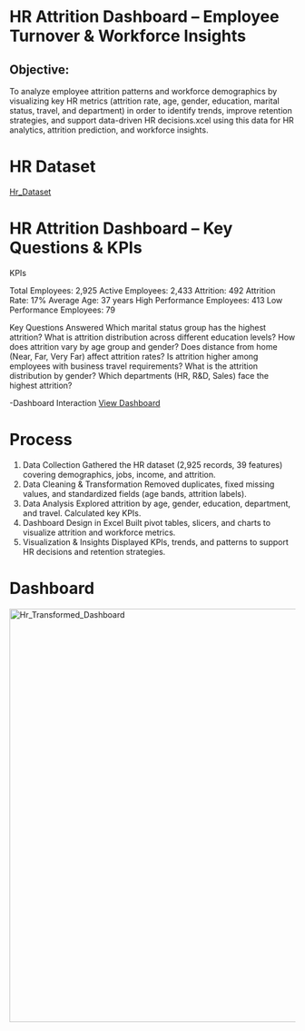 # HR Attrition Dashboard – Employee Turnover & Workforce Insights
## Objective:
To analyze employee attrition patterns and workforce demographics by visualizing key HR metrics (attrition rate, age, gender, education, marital status, travel, and department) in order to identify trends, improve retention strategies, and support data-driven HR decisions.xcel using this data for HR analytics, attrition prediction, and workforce insights.
# HR Dataset  
<a href="https://github.com/Marina-kamal-DataAnalyst/Hr_Transformed_Data_Dashboard/blob/main/HR%20Dataset.xlsx">Hr_Dataset</a>

# HR Attrition Dashboard – Key Questions & KPIs
 KPIs
 
Total Employees: 2,925
Active Employees: 2,433
Attrition: 492
Attrition Rate: 17%
Average Age: 37 years
High Performance Employees: 413
Low Performance Employees: 79

 Key Questions Answered
Which marital status group has the highest attrition?
What is attrition distribution across different education levels?
How does attrition vary by age group and gender?
Does distance from home (Near, Far, Very Far) affect attrition rates?
Is attrition higher among employees with business travel requirements?
What is the attrition distribution by gender?
Which departments (HR, R&D, Sales) face the highest attrition?

-Dashboard Interaction <a href="https://github.com/Marina-kamal-DataAnalyst/Hr_Transformed_Data_Dashboard/blob/main/Hr_Transformed_Dashboard.png">View Dashboard</a>

# Process

1. Data Collection
Gathered the HR dataset (2,925 records, 39 features) covering demographics, jobs, income, and attrition.
2. Data Cleaning & Transformation
Removed duplicates, fixed missing values, and standardized fields (age bands, attrition labels).
3. Data Analysis
Explored attrition by age, gender, education, department, and travel. Calculated key KPIs.
4. Dashboard Design in Excel
Built pivot tables, slicers, and charts to visualize attrition and workforce metrics.
5. Visualization & Insights
Displayed KPIs, trends, and patterns to support HR decisions and retention strategies.


# Dashboard
<img width="1495" height="728" alt="Hr_Transformed_Dashboard" src="https://github.com/user-attachments/assets/75d61927-fd62-4c50-8935-491b23caacf2" />








